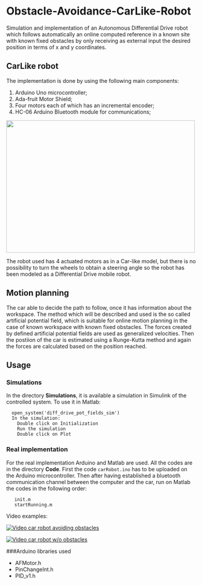 # Obstacle-Avoidance-CarLike-Robot
Simulation and implementation of an Autonomous Differential Drive robot which follows automatically an online computed reference in a known site with known fixed 
obstacles by only receiving as external input the desired position in terms of x and y coordinates.

## CarLike robot

The implementation is done by using the following main components:
1. Arduino Uno microcontroller;
2. Ada-fruit Motor Shield;
3. Four motors each of which has an incremental encoder;
4. HC-06 Arduino Bluetooth module for communications;

<img src="https://github.com/thoreauA/Obstacle-Avoidance-CarLike-Robot/raw/main/carFigure.png" width="500" height="350">

The robot used has 4 actuated motors as in a Car-like model, but there is no possibility to turn the wheels to obtain a steering
angle so the robot has been modeled as a Differential Drive mobile robot.

## Motion planning

The car able to decide the path to follow, once it has information about the workspace.
The method which will be described and used is the so called artificial potential field, which is suitable for online
motion planning in the case of known workspace with known fixed obstacles.
The forces created by defined artificial potential fields are used as generalized velocities. Then the postiion of the car is estimated
using a Runge-Kutta method and again the forces are calculated based on the position reached.

## Usage

### Simulations
In the directory **Simulations**, it is available a simulation in Simulink of the controlled system. To use it in Matlab:

```
  open_system('diff_drive_pot_fields_sim')
  In the simulation: 
    Double click on Initialization
    Run the simulation
    Double click on Plot
```
### Real implementation
For the real implementation Arduino and Matlab are used. All the codes are in the directory **Code**. First the code `carRobot.ino` 
has to be uploaded on the Arduino microcontroller. Then after having established a bluetooth communication channel between the
computer and the car, run on Matlab the codes in the following order:

```
   init.m
   startRunning.m
```
Video examples:

[![Video car robot avoiding obstacles]()](https://github.com/thoreauA/Obstacle-Avoidance-CarLike-Robot/raw/main/videos/videoOstacoli.mp4)

[![Video car robot w/o obstacles]()](hhttps://github.com/thoreauA/Obstacle-Avoidance-CarLike-Robot/raw/main/videos/videoSenzaOst.mp4)

###Arduino libraries used 

- AFMotor.h
- PinChangeInt.h
- PID_v1.h
